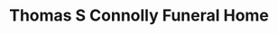 ---
title: "Thomas S Connolly Funeral Home"
url: /wynantskill/thomas-s-connolly-funeral-home/
shop: funeral directors
---